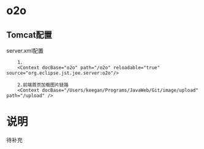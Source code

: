 # o2o

## Tomcat配置
server.xml配置

		1.
      	<Context docBase="o2o" path="/o2o" reloadable="true" source="org.eclipse.jst.jee.server:o2o"/>
      	
      	2.前端首页加载图片链路
      	<Context docBase="/Users/keegan/Programs/JavaWeb/Git/image/upload" path="/upload" />

# 说明

 待补充

